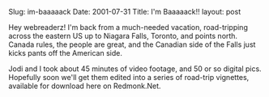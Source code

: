 Slug: im-baaaaack
Date: 2001-07-31
Title: I'm Baaaaack!!
layout: post

Hey webreaderz! I&#39;m back from a much-needed vacation, road-tripping across the eastern US up to Niagara Falls, Toronto, and points north. Canada rules, the people are great, and the Canadian side of the Falls just kicks pants off the American side.<p>

Jodi and I took about 45 minutes of video footage, and 50 or so digital pics. Hopefully soon we&#39;ll get them edited into a series of road-trip vignettes, available for download here on Redmonk.Net.</p>
